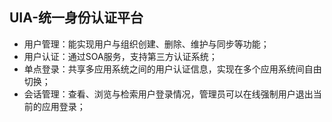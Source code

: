  ## UIA-统一身份认证平台

- 用户管理：能实现用户与组织创建、删除、维护与同步等功能；
- 用户认证：通过SOA服务，支持第三方认证系统；
- 单点登录：共享多应用系统之间的用户认证信息，实现在多个应用系统间自由切换；
- 会话管理：查看、浏览与检索用户登录情况，管理员可以在线强制用户退出当前的应用登录；